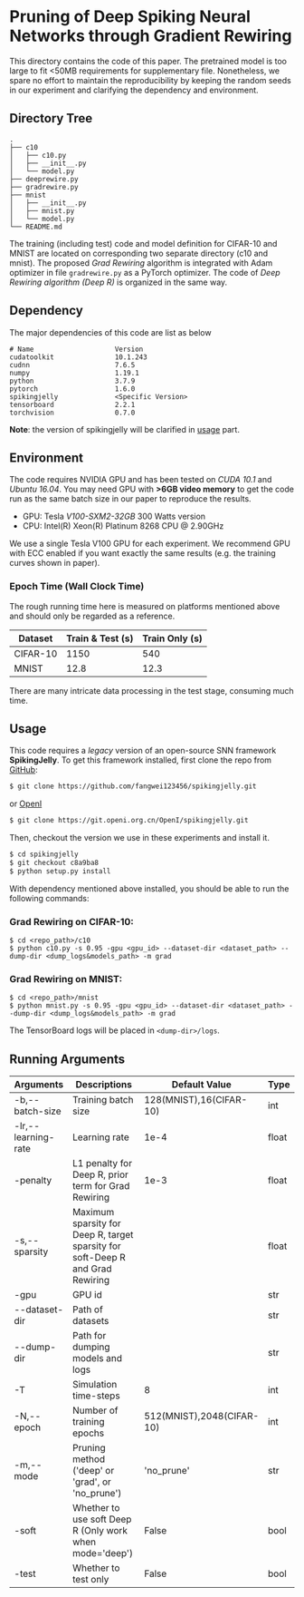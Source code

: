 # Pruning of Deep Spiking Neural Networks through Gradient Rewiring
This directory contains the code of this paper. The pretrained model is too large to fit <50MB requirements for supplementary file. Nonetheless, we spare no effort to maintain the reproducibility by keeping the random seeds in our experiment and clarifying the dependency and environment.

## Directory Tree

```
.
├── c10
│   ├── c10.py
│   ├── __init__.py
│   └── model.py
├── deeprewire.py
├── gradrewire.py
├── mnist
│   ├── __init__.py
│   ├── mnist.py
│   └── model.py
└── README.md
```

The training (including test) code and model definition for CIFAR-10 and MNIST are located on corresponding two separate directory (c10 and mnist). The proposed *Grad Rewiring* algorithm is integrated with Adam optimizer in file `gradrewire.py` as a PyTorch optimizer. The code of *Deep Rewiring algorithm (Deep R)* is organized in the same way. 

## Dependency 

The major dependencies of this code are list as below

```
# Name                    Version
cudatoolkit               10.1.243
cudnn                     7.6.5
numpy                     1.19.1
python                    3.7.9 
pytorch                   1.6.0
spikingjelly              <Specific Version>
tensorboard               2.2.1
torchvision               0.7.0
```

**Note**: the version of spikingjelly will be clarified in [usage](##Usage) part.

## Environment

The code requires NVIDIA GPU and has been tested on *CUDA 10.1* and *Ubuntu 16.04*. You may need GPU with **>6GB video memory** to get the code run as the same batch size in our paper to reproduce the results.

- GPU: Tesla *V100-SXM2-32GB* 300 Watts version
- CPU: Intel(R) Xeon(R) Platinum 8268 CPU @ 2.90GHz

We use a single Tesla V100 GPU for each experiment. We recommend GPU with ECC enabled if you want exactly the same results (e.g. the training curves shown in paper).

### Epoch Time (Wall Clock Time)

The rough running time here is measured on platforms mentioned above and should only be regarded as a reference.

| Dataset  | Train & Test (s) | Train Only (s) |
| -------- | ---------------- | -------------- |
| CIFAR-10 | 1150             | 540            |
| MNIST    | 12.8             | 12.3           |

There are many intricate data processing in the test stage, consuming much time.

## Usage

This code requires a *legacy* version of an open-source SNN framework **SpikingJelly**. To get this framework installed, first clone the repo from [GitHub](https://github.com/fangwei123456/spikingjelly):

```bash
$ git clone https://github.com/fangwei123456/spikingjelly.git
```

or [OpenI](https://git.openi.org.cn/OpenI/spikingjelly)

```bash
$ git clone https://git.openi.org.cn/OpenI/spikingjelly.git
```

Then, checkout the version we use in these experiments and install it.

```bash
$ cd spikingjelly
$ git checkout c8a9ba8
$ python setup.py install
```

With dependency mentioned above installed, you should be able to run the following commands:

### Grad Rewiring on CIFAR-10:

```shell
$ cd <repo_path>/c10
$ python c10.py -s 0.95 -gpu <gpu_id> --dataset-dir <dataset_path> --dump-dir <dump_logs&models_path> -m grad
```

### Grad Rewiring on MNIST:

```shell
$ cd <repo_path>/mnist
$ python mnist.py -s 0.95 -gpu <gpu_id> --dataset-dir <dataset_path> --dump-dir <dump_logs&models_path> -m grad
```

The TensorBoard logs will be placed in `<dump-dir>/logs`.

## Running Arguments

| Arguments           | Descriptions                                                 | Default Value             | Type  |
| ------------------- | ------------------------------------------------------------ | ------------------------- | ----- |
| -b,--batch-size     | Training batch size                                          | 128(MNIST),16(CIFAR-10)   | int   |
| -lr,--learning-rate | Learning rate                                                | 1e-4                      | float |
| -penalty            | L1 penalty for Deep R, prior term for Grad Rewiring          | 1e-3                      | float |
| -s,--sparsity       | Maximum sparsity for Deep R, target sparsity for soft-Deep R and Grad Rewiring |                           | float |
| -gpu                | GPU id                                                       |                           | str   |
| --dataset-dir       | Path of datasets                                             |                           | str   |
| --dump-dir          | Path for dumping models and logs                             |                           | str   |
| -T                  | Simulation time-steps                                        | 8                         | int   |
| -N,--epoch          | Number of training epochs                                    | 512(MNIST),2048(CIFAR-10) | int   |
| -m,--mode           | Pruning method ('deep' or  'grad', or 'no_prune')            | 'no_prune'                | str   |
| -soft               | Whether to use soft Deep R (Only work when mode='deep')      | False                     | bool  |
| -test               | Whether to test only                                         | False                     | bool  |

